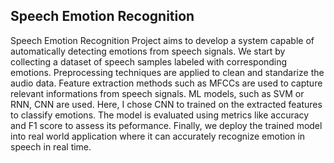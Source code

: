 ## Speech Emotion Recognition
Speech Emotion Recognition Project aims to develop a system capable of automatically detecting emotions from speech signals. 
We start by collecting a dataset of speech samples labeled with corresponding emotions.
Preprocessing techniques are applied to clean and standarize the audio data. Feature extraction methods such as MFCCs are used to capture relevant informations from speech signals.
ML models, such as SVM or RNN, CNN are used. Here, I chose CNN to trained on the extracted features to classify emotions.
The model is evaluated using metrics like accuracy and F1 score to assess its peformance.
Finally, we deploy the trained model into real world application where it can accurately recognize emotion in speech in real time.
